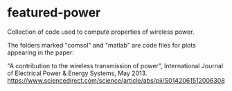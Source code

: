 # featured-power
Collection of code used to compute properties of wireless power.

The folders marked "comsol" and "matlab" are code files for plots appearing in the paper:

"A contribution to the wireless transmission of power", International Journal of Electrical Power & Energy Systems, May 2013. https://www.sciencedirect.com/science/article/abs/pii/S0142061512006308
